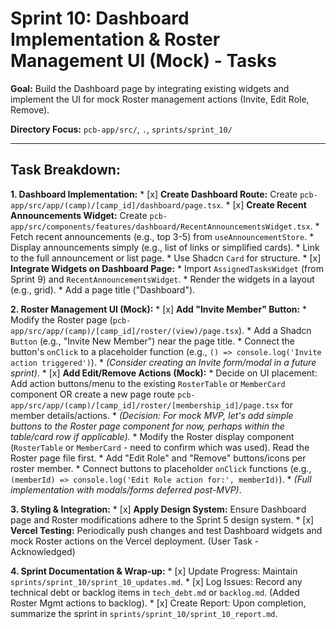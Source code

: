 # Sprint 10: Dashboard Implementation & Roster Management UI (Mock) - Tasks

**Goal:** Build the Dashboard page by integrating existing widgets and implement the UI for mock Roster management actions (Invite, Edit Role, Remove).

**Directory Focus:** `pcb-app/src/`, `.`, `sprints/sprint_10/`

---

## Task Breakdown:

**1. Dashboard Implementation:**
    *   [x] **Create Dashboard Route:** Create `pcb-app/src/app/(camp)/[camp_id]/dashboard/page.tsx`.
    *   [x] **Create Recent Announcements Widget:** Create `pcb-app/src/components/features/dashboard/RecentAnnouncementsWidget.tsx`.
        *   Fetch recent announcements (e.g., top 3-5) from `useAnnouncementStore`.
        *   Display announcements simply (e.g., list of links or simplified cards).
        *   Link to the full announcement or list page.
        *   Use Shadcn `Card` for structure.
    *   [x] **Integrate Widgets on Dashboard Page:**
        *   Import `AssignedTasksWidget` (from Sprint 9) and `RecentAnnouncementsWidget`.
        *   Render the widgets in a layout (e.g., grid).
        *   Add a page title ("Dashboard").

**2. Roster Management UI (Mock):**
    *   [x] **Add "Invite Member" Button:**
        *   Modify the Roster page (`pcb-app/src/app/(camp)/[camp_id]/roster/(view)/page.tsx`).
        *   Add a Shadcn `Button` (e.g., "Invite New Member") near the page title.
        *   Connect the button's `onClick` to a placeholder function (e.g., `() => console.log('Invite action triggered')`).
        *   *(Consider creating an Invite form/modal in a future sprint)*.
    *   [x] **Add Edit/Remove Actions (Mock):**
        *   Decide on UI placement: Add action buttons/menu to the existing `RosterTable` or `MemberCard` component OR create a new page route `pcb-app/src/app/(camp)/[camp_id]/roster/[membership_id]/page.tsx` for member details/actions.
        *   *(Decision: For mock MVP, let's add simple buttons to the Roster page component for now, perhaps within the table/card row if applicable)*.
        *   Modify the Roster display component (`RosterTable` or `MemberCard` - need to confirm which was used). Read the Roster page file first.
        *   Add "Edit Role" and "Remove" buttons/icons per roster member.
        *   Connect buttons to placeholder `onClick` functions (e.g., `(memberId) => console.log('Edit Role action for:', memberId)`).
        *   *(Full implementation with modals/forms deferred post-MVP)*.

**3. Styling & Integration:**
    *   [x] **Apply Design System:** Ensure Dashboard page and Roster modifications adhere to the Sprint 5 design system.
    *   [x] **Vercel Testing:** Periodically push changes and test Dashboard widgets and mock Roster actions on the Vercel deployment. (User Task - Acknowledged)

**4. Sprint Documentation & Wrap-up:**
    *   [x] Update Progress: Maintain `sprints/sprint_10/sprint_10_updates.md`.
    *   [x] Log Issues: Record any technical debt or backlog items in `tech_debt.md` or `backlog.md`. (Added Roster Mgmt actions to backlog).
    *   [x] Create Report: Upon completion, summarize the sprint in `sprints/sprint_10/sprint_10_report.md`.
